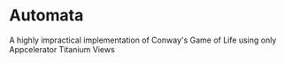Automata
========

A highly impractical implementation of Conway's Game of Life using only Appcelerator Titanium Views
